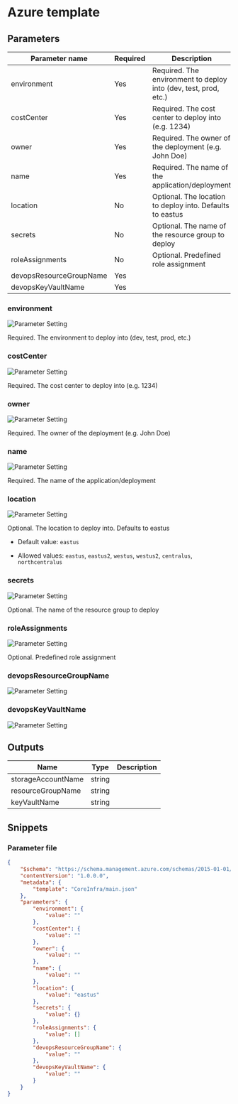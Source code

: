 # Azure template

## Parameters

Parameter name | Required | Description
-------------- | -------- | -----------
environment    | Yes      | Required. The environment to deploy into (dev, test, prod, etc.)
costCenter     | Yes      | Required. The cost center to deploy into (e.g. 1234)
owner          | Yes      | Required. The owner of the deployment (e.g. John Doe)
name           | Yes      | Required. The name of the application/deployment
location       | No       | Optional. The location to deploy into. Defaults to eastus
secrets        | No       | Optional. The name of the resource group to deploy
roleAssignments | No       | Optional. Predefined role assignment
devopsResourceGroupName | Yes      |
devopsKeyVaultName | Yes      |

### environment

![Parameter Setting](https://img.shields.io/badge/parameter-required-orange?style=flat-square)

Required. The environment to deploy into (dev, test, prod, etc.)

### costCenter

![Parameter Setting](https://img.shields.io/badge/parameter-required-orange?style=flat-square)

Required. The cost center to deploy into (e.g. 1234)

### owner

![Parameter Setting](https://img.shields.io/badge/parameter-required-orange?style=flat-square)

Required. The owner of the deployment (e.g. John Doe)

### name

![Parameter Setting](https://img.shields.io/badge/parameter-required-orange?style=flat-square)

Required. The name of the application/deployment

### location

![Parameter Setting](https://img.shields.io/badge/parameter-optional-green?style=flat-square)

Optional. The location to deploy into. Defaults to eastus

- Default value: `eastus`

- Allowed values: `eastus`, `eastus2`, `westus`, `westus2`, `centralus`, `northcentralus`

### secrets

![Parameter Setting](https://img.shields.io/badge/parameter-optional-green?style=flat-square)

Optional. The name of the resource group to deploy

### roleAssignments

![Parameter Setting](https://img.shields.io/badge/parameter-optional-green?style=flat-square)

Optional. Predefined role assignment

### devopsResourceGroupName

![Parameter Setting](https://img.shields.io/badge/parameter-required-orange?style=flat-square)



### devopsKeyVaultName

![Parameter Setting](https://img.shields.io/badge/parameter-required-orange?style=flat-square)



## Outputs

Name | Type | Description
---- | ---- | -----------
storageAccountName | string |
resourceGroupName | string |
keyVaultName | string |

## Snippets

### Parameter file

```json
{
    "$schema": "https://schema.management.azure.com/schemas/2015-01-01/deploymentParameters.json#",
    "contentVersion": "1.0.0.0",
    "metadata": {
        "template": "CoreInfra/main.json"
    },
    "parameters": {
        "environment": {
            "value": ""
        },
        "costCenter": {
            "value": ""
        },
        "owner": {
            "value": ""
        },
        "name": {
            "value": ""
        },
        "location": {
            "value": "eastus"
        },
        "secrets": {
            "value": {}
        },
        "roleAssignments": {
            "value": []
        },
        "devopsResourceGroupName": {
            "value": ""
        },
        "devopsKeyVaultName": {
            "value": ""
        }
    }
}
```
